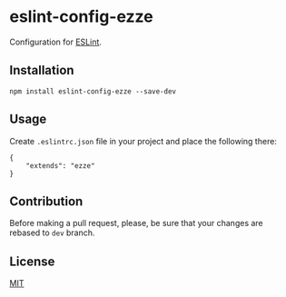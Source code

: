 # eslint-config-ezze

Configuration for [ESLint](http://eslint.org/).

## Installation

    npm install eslint-config-ezze --save-dev
    
## Usage

Create `.eslintrc.json` file in your project and place the following there:

    {
        "extends": "ezze"
    }

## Contribution

Before making a pull request, please, be sure that your changes are rebased to `dev` branch.

## License

[MIT](LICENSE)
